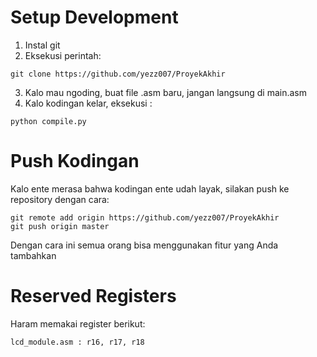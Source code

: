 # Setup Development
1. Instal git
2. Eksekusi perintah:
```
git clone https://github.com/yezz007/ProyekAkhir
```
3. Kalo mau ngoding, buat file .asm baru, jangan langsung di main.asm
4. Kalo kodingan kelar, eksekusi :
```
python compile.py
```

# Push Kodingan
Kalo ente merasa bahwa kodingan ente udah layak, silakan push ke repository dengan cara:
```
git remote add origin https://github.com/yezz007/ProyekAkhir
git push origin master
```
Dengan cara ini semua orang bisa menggunakan fitur yang Anda tambahkan

# Reserved Registers
Haram memakai register berikut:
```
lcd_module.asm : r16, r17, r18
```